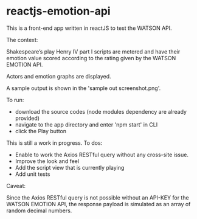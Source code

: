 # reactjs-emotion-api

This is a front-end app written in reactJS to test the WATSON API.

The context:

Shakespeare’s play Henry IV part I scripts are metered and have their emotion value scored according to the rating given by the WATSON EMOTION API.

Actors and emotion graphs are displayed.

A sample output is shown in the 'sample out screenshot.png'.

To run: 
  - download the source codes (node modules dependency are already provided)
  - navigate to the app directory and enter 'npm start' in CLI
  - click the Play button


This is still a work in progress.
To dos:
  - Enable to work the Axios RESTful query without any cross-site issue.
  - Improve the look and feel
  - Add the script view that is currently playing
  - Add unit tests

Caveat:

Since the Axios RESTful query is not possible without an API-KEY for the WATSON EMOTION API, the response payload is simulated as an array of random decimal numbers.
   
   
